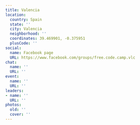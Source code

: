 ```yaml
---
title: Valencia
location:
  country: Spain
  state: ''
  city: Valencia
  neighborhood: ''
  coordinates: 39.469901, -0.375951
  plusCode: ''
social:
  name: Facebook page
  URL: https://www.facebook.com/groups/free.code.camp.vlc
chat:
  name: ''
  URL: ''
event:
  name: ''
  URL: ''
leaders:
- name: ''
  URL: ''
photos:
  old: ''
  cover: ''
---
```

